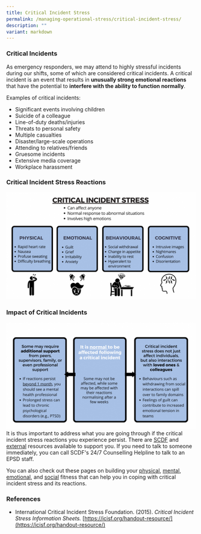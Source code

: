 ```yaml
---
title: Critical Incident Stress
permalink: /managing-operational-stress/critical-incident-stress/
description: ""
variant: markdown
---
```

### Critical Incidents
As emergency responders, we may attend to highly stressful incidents during our shifts, some of which are considered critical incidents. A critical incident is an event that results in **unusually strong emotional reactions** that have the potential to **interfere with the ability to function normally**.

Examples of critical incidents:
* Significant events involving children
* Suicide of a colleague
* Line-of-duty deaths/injuries
* Threats to personal safety
* Multiple casualties
* Disaster/large-scale operations
* Attending to relatives/friends
* Gruesome incidents
* Extensive media coverage
* Workplace harassment

### Critical Incident Stress Reactions
![](/images/critical%20incident%20stress.png)

### Impact of Critical Incidents
![](/images/impacts%20of%20cis.png)
It is thus important to address what you are going through if the critical incident stress reactions you experience persist. There are [SCDF](/support-options/SCDF-resources) and [external](/support-options/external-resources) resources available to support you. If you need to talk to someone immediately, you can call SCDF's 24/7 Counselling Helpline to talk to an EPSD staff.

You can also check out these pages on building your [physical](/being-a-resilient-responder/physical-fitness), [mental](/being-a-resilient-responder/mental-fitness), [emotional](/being-a-resilient-responder/emotional-fitness), and [social](/being-a-resilient-responder/social-fitness) fitness that can help you in coping with critical incident stress and its reactions.

### References
* International Critical Incident Stress Foundation. (2015). *Critical Incident Stress Information Sheets.* [https://icisf.org/handout-resource/](https://icisf.org/handout-resource/)